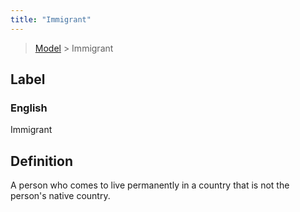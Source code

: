 ```yaml
---
title: "Immigrant"
---
```


> [Model](../../) > Immigrant

## Label

### English
Immigrant


## Definition
A person who comes to live permanently in a country that is not the person's native country. 


    
